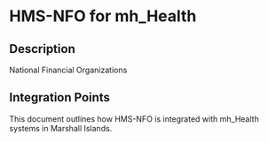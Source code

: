 # HMS-NFO for mh_Health

## Description

National Financial Organizations

## Integration Points

This document outlines how HMS-NFO is integrated with mh_Health systems in Marshall Islands.
